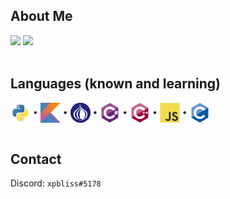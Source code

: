 ## About Me

<div>
	<img height="150em" src="https://github-readme-stats.vercel.app/api?username=xpluna&show_icons=true&bg_color=30,e96443,904e95&title_color=fff&text_color=fff&icon_color=fff&hide_border=true">
	<img height="150em" src="https://github-readme-stats.vercel.app/api/top-langs/?username=xpluna&layout=compact&show_icons=true&theme=radical&bg_color=30,e96443,904e95&title_color=fff&text_color=fff&icon_color=fff&hide_border=true">
</div><br>

## Languages (known and learning)

<div>
    <img align="center" height="32em" width="32em" src="https://raw.githubusercontent.com/devicons/devicon/master/icons/python/python-original.svg"> • 
    <img align="center" height="32em" width="32em" src="https://raw.githubusercontent.com/devicons/devicon/master/icons/kotlin/kotlin-original.svg"> • 
    <img align="center" height="32em" width="32em" src="https://raw.githubusercontent.com/devicons/devicon/master/icons/perl/perl-original.svg"> • 
    <img align="center" height="32em" width="32em" src="https://raw.githubusercontent.com/devicons/devicon/master/icons/csharp/csharp-original.svg"> • 
    <img align="center" height="32em" width="32em" src="https://raw.githubusercontent.com/devicons/devicon/master/icons/cplusplus/cplusplus-original.svg"> • 
    <img align="center" height="32em" width="32em" src="https://raw.githubusercontent.com/devicons/devicon/master/icons/javascript/javascript-original.svg"> • 
    <img align="center" height="32em" width="32em" src="https://raw.githubusercontent.com/devicons/devicon/master/icons/c/c-original.svg">
</div>

<br>

## Contact

Discord: `xpbliss#5178`
